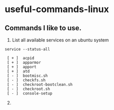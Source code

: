 # useful-commands-linux
Commands I like to use.
-----------------------------------------------------------------------------------------------------------------


1. List all available services on an ubuntu system
```
service --status-all

 [ + ]  acpid
 [ + ]  apparmor
 [ + ]  apport
 [ + ]  atd
 [ - ]  bootmisc.sh
 [ - ]  checkfs.sh
 [ - ]  checkroot-bootclean.sh
 [ - ]  checkroot.sh
 [ - ]  console-setup

```

2.
